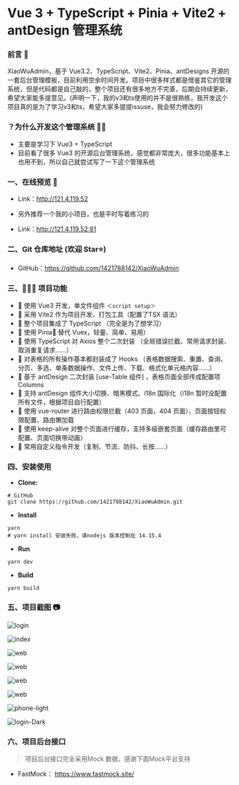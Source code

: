 # Vue 3 + TypeScript + Pinia + Vite2 + antDesign 管理系统

### 前言 📖

XiaoWuAdmin，基于 Vue3.2、TypeScript、Vite2、Pinia、antDesigns 开源的一套后台管理模板，目前利用空余时间开发。项目中很多样式都是借鉴其它的管理系统，但是代码都是自己敲的，整个项目还有很多地方不完善，后期会持续更新，希望大家能多提意见。(声明一下，我的v3和ts使用的并不是很熟练，我开发这个项目真的是为了学习v3和ts，希望大家多提提issuse，我会努力修改的)

### ？为什么开发这个管理系统 🤷‍♂️

- 主要是学习下 Vue3 + TypeScript
- 目前看了很多 Vue3 的开源后台管理系统，感觉都非常庞大，很多功能基本上也用不到，所以自己就尝试写了一下这个管理系统

### 一、在线预览 👀

- Link：http://121.4.119.52

- 另外推荐一个我的小项目，也是平时写着练习的
- Link：http://121.4.119.52:81

### 二、Git 仓库地址 (欢迎 Star⭐)

- GitHub：https://github.com/1421788142/XiaoWuAdmin

### 三、🔨🔨🔨 项目功能

- 🚀 使用 Vue3 开发，单文件组件 `＜script setup＞`
- 🚀 采用 Vite2 作为项目开发、打包工具（配置了TSX 语法）
- 🚀 整个项目集成了 TypeScript （完全是为了想学习）
- 🚀 使用 Pinia🍍 替代 Vuex，轻量、简单、易用）
- 🚀 使用 TypeScript 对 Axios 整个二次封装 （全局错误拦截、常用请求封装、取消重复请求……）
- 🚀 对表格的所有操作基本都封装成了 Hooks （表格数据搜索、重置、查询、分页、多选、单条数据操作、文件上传、下载、格式化单元格内容……）
- 🚀 基于 antDesign 二次封装 [use-Table 组件] ，表格页面全部传成配置项 Columns
- 🚀 支持 antDesign 组件大小切换、暗黑模式、i18n 国际化（i18n 暂时没配置所有文件，根据项目自行配置）
- 🚀 使用 vue-router 进行路由权限拦截（403 页面，404 页面）、页面按钮权限配置、路由懒加载
- 🚀 使用 keep-alive 对整个页面进行缓存，支持多级嵌套页面（缓存路由里可配置、页面切换带动画）
- 🚀 常用自定义指令开发（复制、节流、防抖、长按……）

### 四、安装使用

- **Clone:**

```
# GitHub
git clone https://github.com/1421788142/XiaoWuAdmin.git
```

- **Install**

```
yarn
# yarn install 安装失败，请nodejs 版本控制在 14.15.4
```

- **Run**
```
yarn dev
```

- **Build**
```
yarn build
```

### 五、项目截图 📷


![login](http://121.4.119.52/image/login.png)

![index](http://121.4.119.52/image/web4.png)

![web](http://121.4.119.52/image/web1.png)

![web](http://121.4.119.52/image/web2.png)

![web](http://121.4.119.52/image/web3.png)

![web](http://121.4.119.52/image/webDark.png)

![phone-light](http://121.4.119.52/image/phone.png)

![login-Dark](http://121.4.119.52/image/phoneDark.png)


### 六、项目后台接口
> 项目后台接口完全采用Mock 数据，感谢下面Mock平台支持

- FastMock： https://www.fastmock.site/
